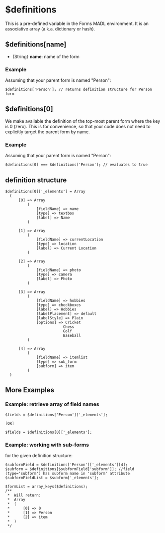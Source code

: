 # $definitions

This is a pre-defined variable in the Forms MADL environment. It is an associative array (a.k.a. dictionary or hash).

## $definitions[name]

- {String} **name**: name of the form

### Example

Assuming that your parent form is named "Person":

```
$definitions['Person']; // returns definition structure for Person form
```


## $definitions[0]

We make available the definition of the top-most parent form where the key is 0 (zero). This is for convenience, so that your code does not need to explicitly target the parent form by name.

### Example

Assuming that your parent form is named "Person":

```
$definitions[0] === $definitions['Person']; // evaluates to true
```

## definition structure

```
$definitions[0]['_elements'] = Array
  (
      [0] => Array
          (
              [fieldName] => name
              [type] => textbox
              [label] => Name
          )
  
      [1] => Array
          (
              [fieldName] => currentLocation
              [type] => location
              [label] => Current Location
          )
          
      [2] => Array
          (
              [fieldName] => photo
              [type] => camera
              [label] => Photo
          )
  
      [3] => Array
          (
              [fieldName] => hobbies
              [type] => checkboxes
              [label] => Hobbies
              [labelPlacement] => default
              [labelStyle] => Plain
              [options] => Cricket
                          Chess
                          Golf
                          Baseball
          )
          
      [4] => Array
          (
              [fieldName] => itemlist
              [type] => sub_form
              [subform] => item
          )    
  )
```


## More Examples

### Example: retrieve array of field names

```
$fields = $definitions['Person']['_elements']; 

[OR]

$fields = $definitions[0]['_elements']; 
```

### Example: working with sub-forms

for the given definition structure:

```
$subformField = $definitions['Person']['_elements'][4];
$subform = $definitions[$subformField['subform']]; //field (type='subform') has subform name in 'subform' attribute
$subformFieldList = $subform['_elements']; 

$formList = array_keys($definitions); 
/**
 *  Will return: 
 *  Array
 *  (
 *      [0] => 0
 *      [1] => Person
 *      [2] => item
 *  )
 */

```
